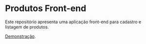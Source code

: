 # Produtos Front-end

Este repositório apresenta uma aplicação front-end para cadastro e listagem de produtos.

[Demonstração](https://timarcosdias.github.io/produtos-frontend/produtos.html).

